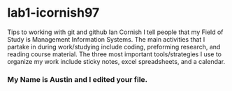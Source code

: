 # lab1-icornish97
Tips to working with git and github
Ian Cornish 
I tell people that my Field of Study is Management Information Systems.
The main activities that I partake in during work/studying include coding, preforming research, and reading course material. 
The three most important tools/strategies I use to organize my work include sticky notes, excel spreadsheets, and a calendar. 

### My Name is Austin and I edited your file.
